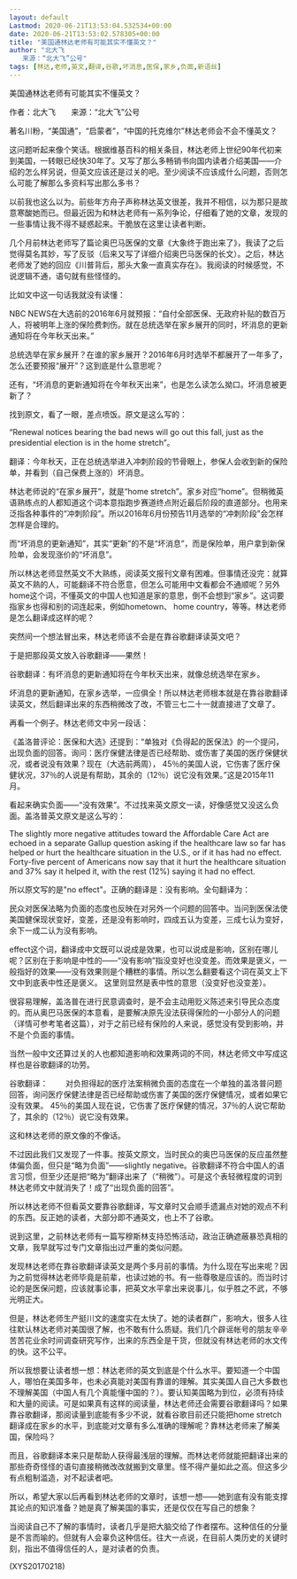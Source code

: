 ```yaml
---
layout: default
Lastmod: 2020-06-21T13:53:04.532534+00:00
date: 2020-06-21T13:53:02.578305+00:00
title: "美国通林达老师有可能其实不懂英文？"
author: "北大飞
　　来源：“北大飞”公号"
tags: [林达,老师,英文,翻译,谷歌,坏消息,医保,家乡,负面,新语丝]
---
```


美国通林达老师有可能其实不懂英文？

作者：北大飞　　来源：“北大飞”公号

著名川粉，“美国通”，“启蒙者”，“中国的托克维尔”林达老师会不会不懂英文？

这问题听起来像个笑话。根据维基百科的相关条目，林达老师上世纪90年代初来到美国，一转眼已经快30年了。又写了那么多畅销书向国内读者介绍美国——介绍的怎么样另说，但英文应该还是过关的吧。至少阅读不应该成什么问题，否则怎么可能了解那么多资料写出那么多书？

以前我也这么以为。前些年方舟子声称林达英文很差，我并不相信，以为那只是故意寒酸她而已。但最近因为和林达老师有一系列争论，仔细看了她的文章，发现的一些事情让我不得不疑惑起来。干脆放在这里让读者判断。

几个月前林达老师写了篇论奥巴马医保的文章《大象终于跑出来了》，我读了之后觉得莫名其妙，写了反驳（后来又写了详细介绍奥巴马医保的长文）。之后，林达老师发了她的回应《川普背后，那头大象一直真实存在》。我阅读的时候感觉，不说逻辑不通，语句就有些怪怪的。

比如文中这一句话我就没有读懂：

NBC NEWS在大选前的2016年6月就预报：“自付全部医保、无政府补贴的数百万人，将被明年上涨的保险费刺伤。就在总统选举在家乡展开的同时，坏消息的更新通知将在今年秋天出来。”

总统选举在家乡展开？在谁的家乡展开？2016年6月时选举不都展开了一年多了，怎么还要预报“展开”？这到底是什么意思呢？

还有，“坏消息的更新通知将在今年秋天出来”，也是怎么读怎么拗口。坏消息被更新了？

找到原文，看了一眼，差点喷饭。原文是这么写的：

“Renewal notices bearing the bad news will go out this fall, just as the presidential election is in the home stretch”。

翻译：今年秋天，正在总统选举进入冲刺阶段的节骨眼上，参保人会收到新的保险单，并看到（自己保费上涨的）坏消息。

林达老师说的“在家乡展开”，就是“home stretch”。家乡对应“home”。但稍微英语熟练点的人都知道这个词本意指跑步赛道终点附近最后阶段的直道部分。也用来泛指各种事件的“冲刺阶段”。所以2016年6月份预告11月选举的“冲刺阶段”会怎样怎样是合理的。

而“坏消息的更新通知”，其实“更新”的不是“坏消息”，而是保险单，用户拿到新保险单，会发现涨价的“坏消息”。

所以林达老师显然英文不大熟练，阅读英文报刊文章有困难。但事情还没完：就算英文不熟的人，可能翻译不符合愿意，但怎么可能用中文看都会不通顺呢？另外home这个词，不懂英文的中国人也知道是家的意思，倒不会想到“家乡”。这词要指家乡也得和别的词连起来，例如hometown、 home country，等等。林达老师是怎么翻译成这样的呢？

突然间一个想法冒出来，林达老师该不会是在靠谷歌翻译读英文吧？

于是把那段英文放入谷歌翻译——果然！

谷歌翻译：有坏消息的更新通知将在今年秋天出来，就像总统选举在家乡。

坏消息的更新通知，在家乡选举，一应俱全！所以林达老师根本就是在靠谷歌翻译读英文，然后翻译出来的东西稍微改了改，不管三七二十一就直接进了文章了。

再看一个例子。林达老师文中另一段话：

《盖洛普评论：医保和大选》还提到：“单独对《负得起的医保法》的一个提问，出现负面的回答。询问：医疗保健法律是否已经帮助、或伤害了美国的医疗保健状况，或者说没有效果？现在（大选前两周）， 45％的美国人说，它伤害了医疗保健状况，37％的人说是有帮助，其余的（12％）说它没有效果。”这是2015年11月。

看起来确实负面——“没有效果”。不过找来英文原文一读，好像感觉又没这么负面。盖洛普英文原文是这么写的：

The slightly more negative attitudes toward the Affordable Care Act are echoed in a separate Gallup question asking if the healthcare law so far has helped or hurt the healthcare situation in the U.S., or if it has had no effect. Forty-five percent of Americans now say that it hurt the healthcare situation and 37% say it helped it, with the rest (12%) saying it had no effect.

所以原文写的是"no effect"。正确的翻译是：没有影响。全句翻译为：

民众对医保法略为负面的态度也反映在对另外一个问题的回答中。当问到医保法使美国健保现状变好，变差，还是没有影响时，四成五认为变差，三成七认为变好，余下一成二认为没有影响。

effect这个词，翻译成中文既可以说成是效果，也可以说成是影响，区别在哪儿呢？区别在于影响是中性的——“没有影响”指没变好也没变差。而效果是褒义，一般指好的效果——没有效果则是个糟糕的事情。所以怎么翻要看这个词在英文上下文中到底表中性还是褒义。 这里则显然是表中性的意思（没变好也没变差）。

很容易理解，盖洛普在进行民意调查时，是不会主动用贬义陈述来引导民众态度的。而从奥巴马医保的本意看，是要解决原先没法获得保险的一小部分人的问题（详情可参考笔者这篇），对于之前已经有保险的人来说，感觉没有受到影响，并不是个负面的事情。

当然一般中文还算过关的人也都知道影响和效果两词的不同，林达老师文中写成这样也是谷歌翻译的功劳。

谷歌翻译： 　　对负担得起的医疗法案稍微负面的态度在一个单独的盖洛普问题回答，询问医疗保健法律是否已经帮助或伤害了美国的医疗保健情况，或者如果它没有效果。 45％的美国人现在说，它伤害了医疗保健的情况，37％的人说它帮助了，其余的（12％）说它没有效果。

这和林达老师的原文像的不像话。

不过因此我们又发现了一件事。按英文原文，当时民众的奥巴马医保的反应虽然整体偏负面，但只是“略为负面”——slightly negative。谷歌翻译不符合中国人的语言习惯，但至少还是把“略为”翻译出来了（“稍微”）。可是这个表轻微程度的词到林达老师文中就消失了！成了“出现负面的回答”。

所以林达老师不但看英文要靠谷歌翻译，写文章时又会顺手遗漏点对她的观点不利的东西。反正她的读者，大部分即不通英文，也上不了谷歌。

说到这里，之前林达老师有一篇写穆斯林支持恐怖活动，政治正确遮蔽暴恐真相的文章，我早就写过专门文章指出过严重的类似问题。

发现林达老师在靠谷歌翻译读英文是两个多月前的事情。为什么现在写出来呢？因为之前觉得林达老师毕竟是前辈，也读过她的书。有一些尊敬是应该的。而当时讨论的是医保问题，应该就事论事，把英文水平拿出来说事儿，似乎胜之不武，不够光明正大。

但是，林达老师生产挺川文的速度实在太快了。她的读者群广，影响大，很多人往往默认林达老师对美国很了解，也不敢有什么质疑。我们几个辟谣帐号的朋友辛辛苦苦花业余时间调查研究写作，出来的东西全是干货，但就没有林达老师的水文传的快。这不公平。

所以我想要让读者想一想：林达老师的英文到底是个什么水平。要知道一个中国人，哪怕在美国多年，也未必真能对美国有靠谱的理解。其实美国人自己大多数也不理解美国（中国人有几个真能懂中国的？）。要认知美国略为到位，必须有持续和大量的阅读。可是如果真有这样的阅读量，林达老师还会需要谷歌翻译吗？如果靠谷歌翻译，那阅读量到底能有多少不说，就看谷歌目前还只能把home stretch翻译成在家乡的水平，到底能对文章有多么准确的理解呢？靠林达老师来了解美国，保险吗？

而且，谷歌翻译本来只是帮助人获得最浅层的理解。而林达老师就能把翻译出来的那些奇奇怪怪的语句直接稍微改改就搬到文章里。怪不得产量如此之高。但这多少有点粗制滥造，对不起读者吧。

所以，希望大家以后再看到林达老师的文章时，该想一想——她到底有没有能支撑其论点的知识准备？她是真了解美国的事实，还是仅仅在写自己的想象？

当阅读自己不了解的事情时，读者几乎是把大脑交给了作者摆布。这种信任的分量是不言而喻的。但就有人会辜负这种信任。往大一点说，在目前人类历史的关键时刻，指出不值得信任的人，是对读者的负责。

(XYS20170218)

